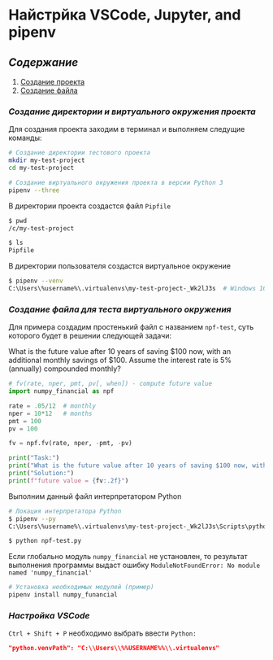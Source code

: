# Найстрйка VSCode, Jupyter, and pipenv

## *Содержание*

1. [Создание проекта](#создание-директории-и-виртуального-окружения-проекта)
2. [Создание файла](#создание-файла-для-теста-виртуального-окружения)

### *Создание директории и виртуального окружения проекта*

Для создания проекта заходим в терминал и выполняем следущие команды:

```bash
# Создание директории тестового проекта
mkdir my-test-project
cd my-test-project

# Создание виртуального окружения проекта в версии Python 3
pipenv --three
```

В директории проекта создастся файл `Pipfile`

```bash
$ pwd
/c/my-test-project

$ ls
Pipfile
```

В директории пользователя создастся виртуальное окружение

```bash
$ pipenv --venv
C:\Users\%username%\.virtualenvs\my-test-project-_Wk2lJ3s  # Windows 10
```

### *Создание файла для теста виртуального окружения*

Для примера создадим простенький файл c названием `npf-test`, суть которого будет в решении следующей задачи:

What is the future value after 10 years of saving $100 now, with an additional monthly savings of $100. Assume the interest rate is 5% (annually) compounded monthly?

```python
# fv(rate, nper, pmt, pv[, when]) - compute future value
import numpy_financial as npf

rate = .05/12  # monthly
nper = 10*12   # months
pmt = 100
pv = 100

fv = npf.fv(rate, nper, -pmt, -pv)

print("Task:")
print("What is the future value after 10 years of saving $100 now, with an additional monthly savings of $100. Assume the interest rate is 5% (annually) compounded monthly?")
print("Solution:")
print(f"future value = {fv:.2f}")
```

Выполним данный файл интерпретатором Python

```bash
# Локация интерпретатора Python
$ pipenv --py
C:\Users\%username%\.virtualenvs\my-test-project-_Wk2lJ3s\Scripts\python.exe  # Windows 10

$ python npf-test.py
```

Если глобально модуль `numpy_financial` не установлен, то результат выполнения программы выдаст ошибку `ModuleNotFoundError: No module named 'numpy_financial'`

```bash
# Установка необходимых модулей (пример)
pipenv install numpy_funancial
```

### *Настройка VSCode*

`Ctrl + Shift + P` необходимо выбрать ввести `Python:`

```json
"python.venvPath": "C:\\Users\\%%USERNAME%%\\.virtualenvs"
```
